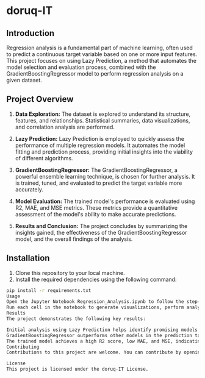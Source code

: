 # doruq-IT
## Introduction

Regression analysis is a fundamental part of machine learning, often used to predict a continuous target variable based on one or more input features. This project focuses on using Lazy Prediction, a method that automates the model selection and evaluation process, combined with the GradientBoostingRegressor model to perform regression analysis on a given dataset.

## Project Overview

1. **Data Exploration:** The dataset is explored to understand its structure, features, and relationships. Statistical summaries, data visualizations, and correlation analysis are performed.

2. **Lazy Prediction:** Lazy Prediction is employed to quickly assess the performance of multiple regression models. It automates the model fitting and prediction process, providing initial insights into the viability of different algorithms.

3. **GradientBoostingRegressor:** The GradientBoostingRegressor, a powerful ensemble learning technique, is chosen for further analysis. It is trained, tuned, and evaluated to predict the target variable more accurately.

4. **Model Evaluation:** The trained model's performance is evaluated using R2, MAE, and MSE metrics. These metrics provide a quantitative assessment of the model's ability to make accurate predictions.

5. **Results and Conclusion:** The project concludes by summarizing the insights gained, the effectiveness of the GradientBoostingRegressor model, and the overall findings of the analysis.

## Installation

1. Clone this repository to your local machine.
2. Install the required dependencies using the following command:

```bash
pip install -r requirements.txt
Usage
Open the Jupyter Notebook Regression_Analysis.ipynb to follow the step-by-step analysis process.
Run each cell in the notebook to generate visualizations, perform analysis, and evaluate the model.
Results
The project demonstrates the following key results:

Initial analysis using Lazy Prediction helps identify promising models quickly.
GradientBoostingRegressor outperforms other models in the prediction task.
The trained model achieves a high R2 score, low MAE, and MSE, indicating its effectiveness in making accurate predictions.
Contributing
Contributions to this project are welcome. You can contribute by opening an issue to suggest improvements or by submitting a pull request with enhancements.

License
This project is licensed under the doruq-IT License.
